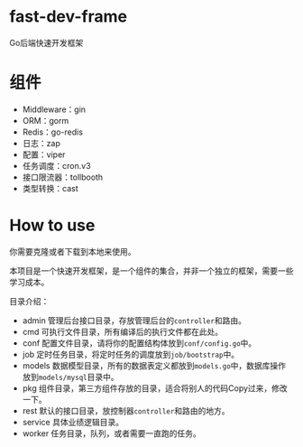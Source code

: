 # fast-dev-frame
Go后端快速开发框架

# 组件

- Middleware：gin
- ORM：gorm
- Redis：go-redis
- 日志：zap
- 配置：viper
- 任务调度：cron.v3
- 接口限流器：tollbooth
- 类型转换：cast

# How to use

你需要克隆或者下载到本地来使用。

本项目是一个快速开发框架，是一个组件的集合，并非一个独立的框架，需要一些学习成本。

目录介绍：

- admin 管理后台接口目录，存放管理后台的`controller`和路由。
- cmd 可执行文件目录，所有编译后的执行文件都在此处。
- conf 配置文件目录，请将你的配置结构体放到`conf/config.go`中。
- job 定时任务目录，将定时任务的调度放到`job/bootstrap`中。
- models 数据模型目录，所有的数据表定义都放到`models.go`中，数据库操作放到`models/mysql`目录中。
- pkg 组件目录，第三方组件存放的目录，适合将别人的代码Copy过来，修改一下。
- rest 默认的接口目录，放控制器`controller`和路由的地方。
- service 具体业绩逻辑目录。
- worker 任务目录，队列，或者需要一直跑的任务。
